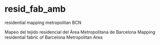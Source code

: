 # resid_fab_amb
residential mapping metropolitan BCN

Mapeo del tejido residencial del Área Metropolitana de Barcelona
Mapping residential fabric of Barcelona Metropolitan Area
